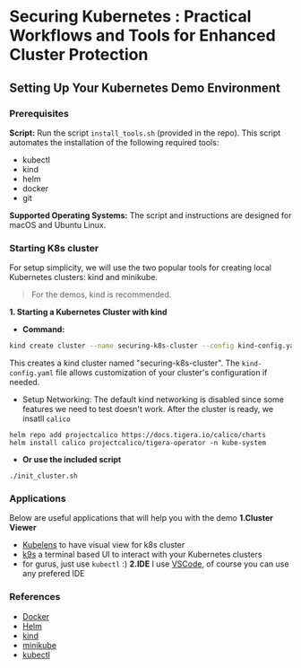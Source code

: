 # Securing Kubernetes : Practical Workflows and Tools for Enhanced Cluster Protection

## Setting Up Your Kubernetes Demo Environment
### Prerequisites

 **Script:** Run the script `install_tools.sh` (provided in the repo). This script automates the installation of the following required tools:
* kubectl
* kind
* helm
* docker
* git

**Supported Operating Systems:** The script and instructions are designed for macOS and Ubuntu Linux.

### Starting K8s cluster
For setup simplicity, we will use the two popular tools for creating local Kubernetes clusters: kind and minikube. 
> For the demos, kind is recommended.

**1. Starting a Kubernetes Cluster with kind**

*  **Command:**

```bash
kind create cluster --name securing-k8s-cluster --config kind-config.yaml
```
This creates a kind cluster named "securing-k8s-cluster". The `kind-config.yaml` file allows customization of your cluster's configuration if needed.

- Setup Networking: 
The default kind networking is disabled since some features we need to test doesn't work. After the cluster is ready, we insatll `calico` 
```
helm repo add projectcalico https://docs.tigera.io/calico/charts
helm install calico projectcalico/tigera-operator -n kube-system
```

* **Or use the included script**
```
./init_cluster.sh
```

### Applications

Below are useful applications that will help you with the demo
**1.Cluster Viewer**
- [Kubelens](https://k8slens.dev/) to have visual view for k8s cluster
- [k9s](https://k9scli.io/topics/install/) a terminal based UI to interact with your Kubernetes clusters
- for gurus, just use `kubectl` :)
**2.IDE**
I use [VSCode](https://code.visualstudio.com/), of course you can use any prefered IDE

### References
- [Docker](https://www.docker.com/products/docker-desktop/)
- [Helm](https://helm.sh/docs/intro/install/)
- [kind](https://kind.sigs.k8s.io/docs/user/quick-start/#installation)
- [minikube](https://minikube.sigs.k8s.io/docs/start/)
- [kubectl](https://kubernetes.io/docs/tasks/tools/)
